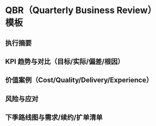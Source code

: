 # QBR（Quarterly Business Review）模板

## 执行摘要

## KPI 趋势与对比（目标/实际/偏差/根因）

## 价值案例（Cost/Quality/Delivery/Experience）

## 风险与应对

## 下季路线图与需求/续约/扩单清单
